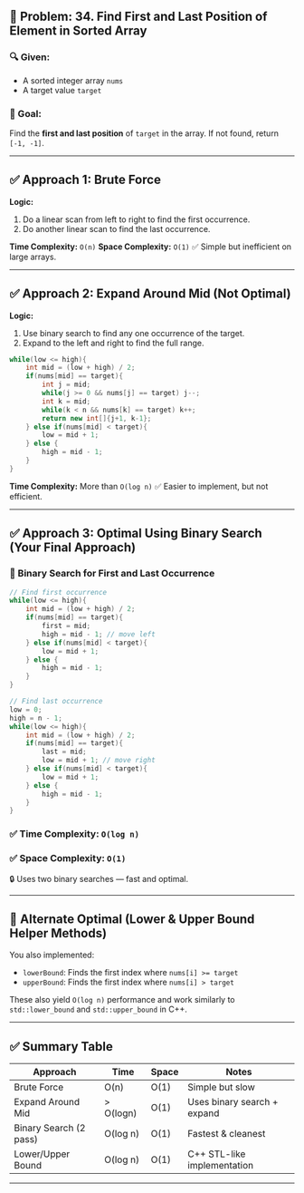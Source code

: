 ## 📝 Problem: **34. Find First and Last Position of Element in Sorted Array**

### 🔍 Given:

* A sorted integer array `nums`
* A target value `target`

### 🎯 Goal:

Find the **first and last position** of `target` in the array.
If not found, return `[-1, -1]`.

---

## ✅ Approach 1: Brute Force

**Logic:**

1. Do a linear scan from left to right to find the first occurrence.
2. Do another linear scan to find the last occurrence.

**Time Complexity:** `O(n)`
**Space Complexity:** `O(1)`
✅ Simple but inefficient on large arrays.

---

## ✅ Approach 2: Expand Around Mid (Not Optimal)

**Logic:**

1. Use binary search to find any one occurrence of the target.
2. Expand to the left and right to find the full range.

```java
while(low <= high){
    int mid = (low + high) / 2;
    if(nums[mid] == target){
        int j = mid;
        while(j >= 0 && nums[j] == target) j--;
        int k = mid;
        while(k < n && nums[k] == target) k++;
        return new int[]{j+1, k-1};
    } else if(nums[mid] < target){
        low = mid + 1;
    } else {
        high = mid - 1;
    }
}
```

**Time Complexity:** More than `O(log n)`
✅ Easier to implement, but not efficient.

---

## ✅ Approach 3: Optimal Using Binary Search (Your Final Approach)

### 🔧 Binary Search for First and Last Occurrence

```java
// Find first occurrence
while(low <= high){
    int mid = (low + high) / 2;
    if(nums[mid] == target){
        first = mid;
        high = mid - 1; // move left
    } else if(nums[mid] < target){
        low = mid + 1;
    } else {
        high = mid - 1;
    }
}
```

```java
// Find last occurrence
low = 0;
high = n - 1;
while(low <= high){
    int mid = (low + high) / 2;
    if(nums[mid] == target){
        last = mid;
        low = mid + 1; // move right
    } else if(nums[mid] < target){
        low = mid + 1;
    } else {
        high = mid - 1;
    }
}
```

### ✅ Time Complexity: `O(log n)`

### ✅ Space Complexity: `O(1)`

🔒 Uses two binary searches — fast and optimal.

---

## 🧠 Alternate Optimal (Lower & Upper Bound Helper Methods)

You also implemented:

* `lowerBound`: Finds the first index where `nums[i] >= target`
* `upperBound`: Finds the first index where `nums[i] > target`

These also yield `O(log n)` performance and work similarly to `std::lower_bound` and `std::upper_bound` in C++.

---

## ✅ Summary Table

| Approach               | Time     | Space | Notes                       |
| ---------------------- | -------- | ----- | --------------------------- |
| Brute Force            | O(n)     | O(1)  | Simple but slow             |
| Expand Around Mid      | > O(logn) | O(1)  | Uses binary search + expand |
| Binary Search (2 pass) | O(log n) | O(1)  | Fastest & cleanest          |
| Lower/Upper Bound      | O(log n) | O(1)  | C++ STL-like implementation |

---
